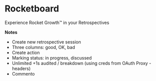Rocketboard
===========

Experience Rocket Growth™ in your Retrospectives

**Notes**

- Create new retrospective session
- Three columns: good, OK, bad
- Create action
- Marking status: in progress, discussed
- Unlimited +1s audited / breakdown (using creds from OAuth Proxy - headers)
- Commento
